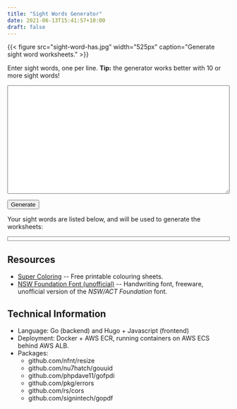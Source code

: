 ```yaml
---
title: "Sight Words Generator"
date: 2021-06-13T15:41:57+10:00
draft: false
---
```


<style>

#sw-input {
  width: 100%;
}

</style>

<script>

const renderSightWordBullets = (words) => {
  return `<ol>${words.map((word) => `<li>${word}</li>`).join("\n")}</ol>`;
};

let words = [];

let url = "https://sight-words-alb-1566415029.ap-southeast-2.elb.amazonaws.com/";

// url = "http://localhost:8080/sight-words-generate";

window.addEventListener("load", function() {
  document.getElementById("sw-input").addEventListener("input", function(e) {
    words = e.target.value.trim().split("\n");
    document.getElementById("sw-list").innerHTML = renderSightWordBullets(words);
  });
  let downloadContainer = document.getElementById("sw-download");
  let submit = document.getElementById("sw-submit");
  submit.addEventListener("click", function(e){
    submit.setAttribute("disabled", "1");
    setTimeout(() => {
      submit.removeAttribute("disabled");
    }, 5000);

    downloadContainer.innerHTML = "Generating PDF document...";

    fetch(url, {
      method: "POST",
      mode: "cors",
      headers: {
            'Content-Type': 'application/json'
      },
      body: JSON.stringify({words: words})
    })
      .then((response) => {
        let resp = response.json();
        console.log(resp);
        return resp;
      })
      .then(({data}) => {
        let downloadUrl = "data:application/octet-stream;base64," + data;
        downloadContainer.innerHTML = `<a href="${downloadUrl}" download="sight-words.pdf">Download PDF</a>`;
      })
      .catch(err => console.error("couldn't do the request:", err));
  });
});

</script>

{{< figure src="sight-word-has.jpg" width="525px" caption="Generate sight word worksheets." >}}

Enter sight words, one per line. **Tip:** the generator works better with 10 or more sight words!

<textarea id="sw-input" rows="16"></textarea>

<button id="sw-submit">Generate</button> &nbsp; <span id="sw-download"></span>

Your sight words are listed below, and will be used to generate the worksheets:

<p id="sw-list" style="border: 1px solid grey; padding: 4px;"></p>

## Resources

* [Super Coloring](http://www.supercoloring.com/) -- Free printable colouring sheets.
* [NSW Foundation Font (unofficial)](https://www.fontspace.com/nsw-font-f28230) -- Handwriting font, freeware, unofficial version of the *NSW/ACT Foundation* font.

## Technical Information

* Language: Go (backend) and Hugo + Javascript (frontend)
* Deployment: Docker + AWS ECR, running containers on AWS ECS behind AWS ALB.
* Packages:
    * github.com/nfnt/resize
    * github.com/nu7hatch/gouuid
    * github.com/phpdave11/gofpdi
    * github.com/pkg/errors
    * github.com/rs/cors
    * github.com/signintech/gopdf


